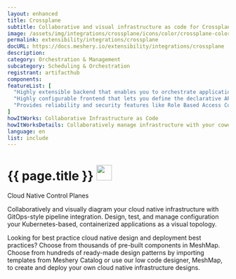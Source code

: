 ```yaml
---
layout: enhanced
title: Crossplane
subtitle: Collaborative and visual infrastructure as code for Crossplane
image: /assets/img/integrations/crossplane/icons/color/crossplane-color.svg
permalink: extensibility/integrations/crossplane
docURL: https://docs.meshery.io/extensibility/integrations/crossplane
description: 
category: Orchestration & Management
subcategory: Scheduling & Orchestration
registrant: artifacthub
components: 
featureList: [
  "Highly extensible backend that enables you to orchestrate applications and infrastructure no matter where they run.",
  "Highly configurable frontend that lets you define the declarative API it offers.",
  "Provides reliability and security features like Role Based Access Control (RBAC) to orchestrate everything - not just containers."
]
howItWorks: Collaborative Infrastructure as Code
howItWorksDetails: Collaboratively manage infrastructure with your coworkers synchronously sharing the same designs.
language: en
list: include
---
```

<h1>{{ page.title }} <img src="{{ page.image }}" style="width: 35px; height: 35px;" /></h1>

<p>
Cloud Native Control Planes
</p>
<p>
    Collaboratively and visually diagram your cloud native infrastructure with GitOps-style pipeline integration. Design, test, and manage configuration your Kubernetes-based, containerized applications as a visual topology.
</p>
<p>
    Looking for best practice cloud native design and deployment best practices? Choose from thousands of pre-built components in MeshMap. Choose from hundreds of ready-made design patterns by importing templates from Meshery Catalog or use our low code designer, MeshMap, to create and deploy your own cloud native infrastructure designs.
</p>
